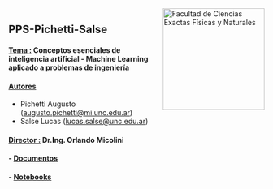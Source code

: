 <img src="https://drive.google.com/uc?export=view&id=1fBDbTvato9MGgCJ-yMGF_cw-f8K1AZ3K" title="Facultad de Ciencias Exactas Físicas y Naturales" width="200" img align="right"/>

## PPS-Pichetti-Salse

#### <ins>Tema :</ins> Conceptos esenciales de inteligencia artificial - Machine Learning aplicado a problemas de ingeniería

#### <ins>Autores</ins> 
- Pichetti Augusto  (<augusto.pichetti@mi.unc.edu.ar>)
- Salse Lucas   (<lucas.salse@unc.edu.ar>)

#### <ins>Director :</ins> Dr.Ing. Orlando Micolini

#### - [Documentos](./Docs/PPS_Pichetti_Salse.pdf)
#### - [Notebooks](./Notebooks)